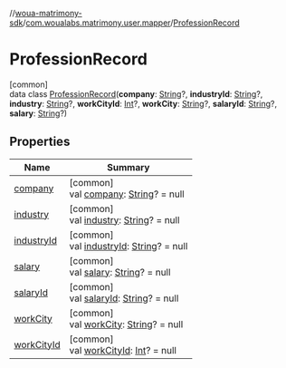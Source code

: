 //[woua-matrimony-sdk](../../../index.md)/[com.woualabs.matrimony.user.mapper](../index.md)/[ProfessionRecord](index.md)

# ProfessionRecord

[common]\
data class [ProfessionRecord](index.md)(**company**: [String](https://kotlinlang.org/api/latest/jvm/stdlib/kotlin/-string/index.html)?, **industryId**: [String](https://kotlinlang.org/api/latest/jvm/stdlib/kotlin/-string/index.html)?, **industry**: [String](https://kotlinlang.org/api/latest/jvm/stdlib/kotlin/-string/index.html)?, **workCityId**: [Int](https://kotlinlang.org/api/latest/jvm/stdlib/kotlin/-int/index.html)?, **workCity**: [String](https://kotlinlang.org/api/latest/jvm/stdlib/kotlin/-string/index.html)?, **salaryId**: [String](https://kotlinlang.org/api/latest/jvm/stdlib/kotlin/-string/index.html)?, **salary**: [String](https://kotlinlang.org/api/latest/jvm/stdlib/kotlin/-string/index.html)?)

## Properties

| Name | Summary |
|---|---|
| [company](company.md) | [common]<br>val [company](company.md): [String](https://kotlinlang.org/api/latest/jvm/stdlib/kotlin/-string/index.html)? = null |
| [industry](industry.md) | [common]<br>val [industry](industry.md): [String](https://kotlinlang.org/api/latest/jvm/stdlib/kotlin/-string/index.html)? = null |
| [industryId](industry-id.md) | [common]<br>val [industryId](industry-id.md): [String](https://kotlinlang.org/api/latest/jvm/stdlib/kotlin/-string/index.html)? = null |
| [salary](salary.md) | [common]<br>val [salary](salary.md): [String](https://kotlinlang.org/api/latest/jvm/stdlib/kotlin/-string/index.html)? = null |
| [salaryId](salary-id.md) | [common]<br>val [salaryId](salary-id.md): [String](https://kotlinlang.org/api/latest/jvm/stdlib/kotlin/-string/index.html)? = null |
| [workCity](work-city.md) | [common]<br>val [workCity](work-city.md): [String](https://kotlinlang.org/api/latest/jvm/stdlib/kotlin/-string/index.html)? = null |
| [workCityId](work-city-id.md) | [common]<br>val [workCityId](work-city-id.md): [Int](https://kotlinlang.org/api/latest/jvm/stdlib/kotlin/-int/index.html)? = null |
